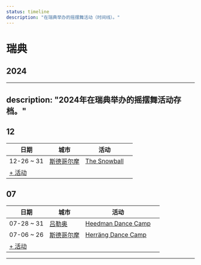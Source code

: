 ```yaml
---
status: timeline
description: "在瑞典举办的摇摆舞活动（时间线）。"
---
```


# 瑞典

## 2024
---
description: "2024年在瑞典举办的摇摆舞活动存档。"
---

## 12

| 日期 | 城市 | 活动 | |
| --- | --- | --- | --- |
| 12-26 ~ 31 | [斯德哥尔摩](by_city.md#stockholm) | [The Snowball](the-snowball-2024.md) |  |
| [+ 活动](https://github.com/swingdance/events/issues/new?assignees=&labels=add+event&projects=&template=02-add_entity.yml&title=Add%20Event%3A%202024%2Fsv_SE%20%E2%80%A2%20%3CName%3E&region=sv_SE&province=&city=&org_id=&date_starts=2024-12-&date_ends=2024-12-)

## 07

| 日期 | 城市 | 活动 | |
| --- | --- | --- | --- |
| 07-28 ~ 31 | [吕勒奥](by_city.md#lulea) | [Heedman Dance Camp](heedman-dance-camp-2024.md) |  |
| 07-06 ~ 26 | [斯德哥尔摩](by_city.md#stockholm) | [Herräng Dance Camp](herrang-dance-camp-2024.md) |  |
| [+ 活动](https://github.com/swingdance/events/issues/new?assignees=&labels=add+event&projects=&template=02-add_entity.yml&title=Add%20Event%3A%202024%2Fsv_SE%20%E2%80%A2%20%3CName%3E&region=sv_SE&province=&city=&org_id=&date_starts=2024-07-&date_ends=2024-07-)

---

